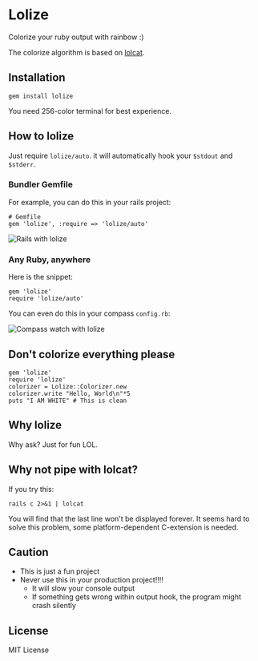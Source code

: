 # Lolize

Colorize your ruby output with rainbow :)

The colorize algorithm is based on [lolcat](https://github.com/busyloop/lolcat).

## Installation

    gem install lolize

You need 256-color terminal for best experience.

## How to lolize

Just require `lolize/auto`. it will automatically hook your `$stdout` and `$stderr`. 

### Bundler Gemfile

For example, you can do this in your rails project: 

    # Gemfile
    gem 'lolize', :require => 'lolize/auto'

![Rails with lolize](http://miaout17.github.com/lolize/lolize-rails.png)

### Any Ruby, anywhere

Here is the snippet:

    gem 'lolize'
    require 'lolize/auto'

You can even do this in your compass `config.rb`:

![Compass watch with lolize](http://miaout17.github.com/lolize/lolize-compass.png)

## Don't colorize everything please

    gem 'lolize'
    require 'lolize'
    colorizer = Lolize::Colorizer.new
    colorizer.write "Hello, World\n"*5
    puts "I AM WHITE" # This is clean

## Why lolize

Why ask? Just for fun LOL.

## Why not pipe with lolcat?

If you try this:

    rails c 2>&1 | lolcat

You will find that the last line won't be displayed forever.
It seems hard to solve this problem, some platform-dependent C-extension is needed. 

## Caution

* This is just a fun project
* Never use this in your production project!!!!
  * It will slow your console output
  * If something gets wrong within output hook, the program might crash silently

## License

MIT License

